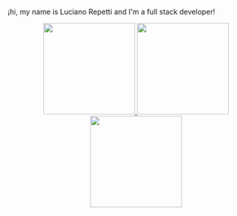 ¡hi, my name is Luciano Repetti and I'm a full stack developer!

<!---
luciano-repetti/luciano-repetti is a ✨ special ✨ repository because its `README.md` (this file) appears on your GitHub profile.
You can click the Preview link to take a look at your changes.
--->

<p align="center">
<a href="https://github.com/AVS1508">
  <img height="180em" src="https://github-readme-stats-eight-theta.vercel.app/api?username=luciano-repetti&show_icons=true&theme=algolia&include_all_commits=true&count_private=true"/>
  <img height="180em" src="https://github-readme-stats-eight-theta.vercel.app/api/top-langs/?username=luciano-repetti&layout=compact&langs_count=8&theme=algolia"/>
  <img height="180em" src="https://github-readme-stats.vercel.app/api/top-langs/?username=luciano-repetti&layout=compact&theme=algolia"/>
</a>
</p>
